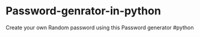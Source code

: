 # Password-genrator-in-python

Create your own Random password using this Password generator
#python

